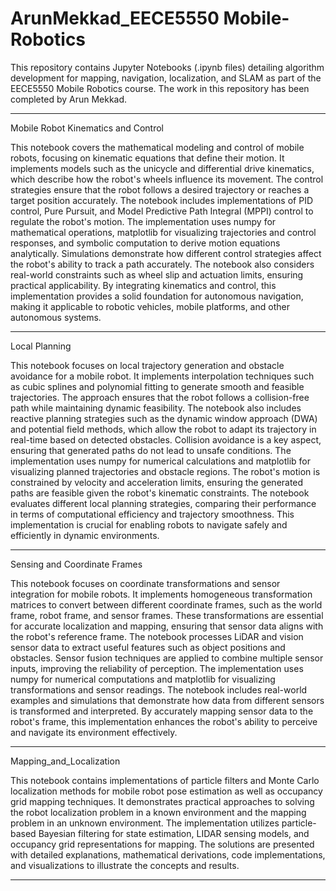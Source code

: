 # ArunMekkad_EECE5550 Mobile-Robotics
This repository contains Jupyter Notebooks (.ipynb files) detailing algorithm development for mapping, navigation, localization, and SLAM as part of the EECE5550 Mobile Robotics course. The work in this repository has been completed by Arun Mekkad.
*****************
Mobile Robot Kinematics and Control

This notebook covers the mathematical modeling and control of mobile robots, focusing on kinematic equations that define their motion. It implements models such as the unicycle and differential drive kinematics, which describe how the robot's wheels influence its movement. The control strategies ensure that the robot follows a desired trajectory or reaches a target position accurately. The notebook includes implementations of PID control, Pure Pursuit, and Model Predictive Path Integral (MPPI) control to regulate the robot's motion. The implementation uses numpy for mathematical operations, matplotlib for visualizing trajectories and control responses, and symbolic computation to derive motion equations analytically. Simulations demonstrate how different control strategies affect the robot's ability to track a path accurately. The notebook also considers real-world constraints such as wheel slip and actuation limits, ensuring practical applicability. By integrating kinematics and control, this implementation provides a solid foundation for autonomous navigation, making it applicable to robotic vehicles, mobile platforms, and other autonomous systems.
**********************
Local Planning

This notebook focuses on local trajectory generation and obstacle avoidance for a mobile robot. It implements interpolation techniques such as cubic splines and polynomial fitting to generate smooth and feasible trajectories. The approach ensures that the robot follows a collision-free path while maintaining dynamic feasibility. The notebook also includes reactive planning strategies such as the dynamic window approach (DWA) and potential field methods, which allow the robot to adapt its trajectory in real-time based on detected obstacles. Collision avoidance is a key aspect, ensuring that generated paths do not lead to unsafe conditions. The implementation uses numpy for numerical calculations and matplotlib for visualizing planned trajectories and obstacle regions. The robot's motion is constrained by velocity and acceleration limits, ensuring the generated paths are feasible given the robot's kinematic constraints. The notebook evaluates different local planning strategies, comparing their performance in terms of computational efficiency and trajectory smoothness. This implementation is crucial for enabling robots to navigate safely and efficiently in dynamic environments.
***************************************************************************************************************************************************************************************************
Sensing and Coordinate Frames

This notebook focuses on coordinate transformations and sensor integration for mobile robots. It implements homogeneous transformation matrices to convert between different coordinate frames, such as the world frame, robot frame, and sensor frames. These transformations are essential for accurate localization and mapping, ensuring that sensor data aligns with the robot's reference frame. The notebook processes LiDAR and vision sensor data to extract useful features such as object positions and obstacles. Sensor fusion techniques are applied to combine multiple sensor inputs, improving the reliability of perception. The implementation uses numpy for numerical computations and matplotlib for visualizing transformations and sensor readings. The notebook includes real-world examples and simulations that demonstrate how data from different sensors is transformed and interpreted. By accurately mapping sensor data to the robot's frame, this implementation enhances the robot's ability to perceive and navigate its environment effectively.
*****************************************************************************************************************************************************************************************************

Mapping_and_Localization

This notebook contains implementations of particle filters and Monte Carlo localization methods for mobile robot pose estimation as well as occupancy grid mapping techniques. It demonstrates practical approaches to solving the robot localization problem in a known environment and the mapping problem in an unknown environment. The implementation utilizes particle-based Bayesian filtering for state estimation, LIDAR sensing models, and occupancy grid representations for mapping. The solutions are presented with detailed explanations, mathematical derivations, code implementations, and visualizations to illustrate the concepts and results.
*****************************************************************************************************************************************************************************************************


